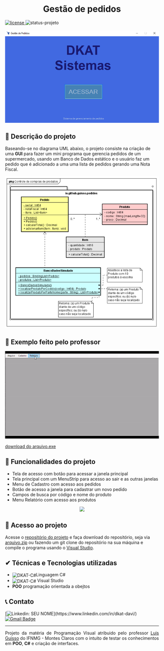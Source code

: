 <h1 align="center">Gestão de pedidos</h1> 

<div style="display: inline_block">
    <a href="https://github.com/DKAT-DAVI/gestao-de-pedidos-Csharp/blob/main/LICENSE">
        <img src="https://img.shields.io/badge/license-GNU-blue" alt="license">
    </a>
    <img src="https://img.shields.io/badge/STATUS-FINALIZADO-green" alt="status-projeto">
<div>

<br>
<div align="center">
    <img max-height="400em" src="FilesReadme/capa-projeto.png" alt="diagrama-uml">
</div>


<h2>&#X1F4DD Descrição do projeto</h2>

<p>Baseando-se no diagrama UML abaixo, o projeto consiste na criação de uma <b>GUI</b> para fazer um mini programa que gerencia pedidos de um supermercado, usando um Banco de Dados estático e o usuário faz um pedido que é adicionado a uma uma lista de pedidos gerando uma Nota Fiscal.<p>

<div align="center">
    <img max-height="450em" src="Exemplo/Diagrama.png" alt="diagrama-uml">
</div>

<h2>&#X1F6A7 Exemplo feito pelo professor</h2>

<div align="center">
    <img src="FilesReadme/gif-projeto-professor.gif">
</div>

<a href="Exemplo/ControlePedidosCliente.exe" download="ControlePedidosCliente">download do arquivo.exe</a>

<h2>&#X1F528 Funcionalidades do projeto</h2>

<ul>
    <li>Tela de acesso com botão para acessar a janela principal</li>
    <li>Tela principal com um MenuStrip para acesso ao sair e as outras janelas</li>
    <li>Menu de Cadastro com acesso aos pedidos</li>
    <li>Botão de acesso a janela para cadastrar um novo pedido</li>
    <li>Campos de busca por código e nome do produto</li>
    <li>Menu Relatório com acesso aos produtos</li>

</ul>

<div align="center">
    <img src="FilesReadme/gif-tela-projeto.gif">
</div>

<h2>&#X1F4C1 Acesso ao projeto</h2>

<p>Acesse o <a href="https://github.com/DKAT-DAVI/gestao-de-pedidos-Csharp">repositório do projeto</a> e faça download do repositório, seja via <a href="https://github.com/DKAT-DAVI/gestao-de-pedidos-Csharp/archive/refs/heads/main.zip">arquivo.zip</a> ou fazendo um git clone do repositório na sua máquina e compile o programa usando o <a href="https://visualstudio.microsoft.com/downloads/">Visual Studio</a>.<p>

<h2>&#X2714 Técnicas e Tecnologias utilizadas</h2>
<ul>
    <li>
        <img align="center" alt="DKAT-C#" height="30" width="40" src="https://cdn.jsdelivr.net/gh/devicons/devicon/icons/csharp/csharp-original.svg"/>Linguagem C#
    </li>
    <li>    
        <img align="center" alt="DKAT-C#" height="30" width="40" src="https://cdn.jsdelivr.net/gh/devicons/devicon/icons/visualstudio/visualstudio-plain.svg"/>
        Visual Studio  
    </li>
    <li><bigger><b>POO</b></bigger> programação orientada a obejtos</li>

</ul>

<h2>&#X1F4DE Contato</h2>

<div style="display: inline_block">
          
[![Linkedin: SEU NOME](https://img.shields.io/badge/-dkatdavi-blue?style=flat-square&logo=Linkedin&logoColor=white&link=(https://www.linkedin.com/in/dkat-davi/))](https://www.linkedin.com/in/dkat-davi/)
[![Gmail Badge](https://img.shields.io/badge/-dkatdavi@gmail.com-006bed?style=flat-square&logo=Gmail&logoColor=white&link=mailto:dkatdavi@gmail.com)](mailto:dkatdavi@gmail.com)
</div>

<hr>

<footer align="justify">
    <p>Projeto da matéria de Programação Visual atribuido pelo professor <a href="https://github.com/guisso">Luis Guisso<a> do IFNMG - Montes Claros com o intuito de testar os conhecimentos em <b>POO</b>, <b>C#</b> e criação de interfaces.
<footer>

